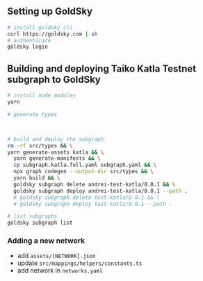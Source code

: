 ## Setting up GoldSky

```sh
# install goldsky cli
curl https://goldsky.com | sh
# authenticate
goldsky login
```

## Building and deploying Taiko Katla Testnet subgraph to GoldSky

```sh
# install node modules
yarn

# generate types



# build and deploy the subgraph
rm -rf src/types && \
yarn generate-assets katla && \
  yarn generate-manifests && \
  cp subgraph.katla.full.yaml subgraph.yaml && \
  npx graph codegen --output-dir src/types && \
  yarn build && \
  goldsky subgraph delete andrei-test-katla/0.0.1 && \
  goldsky subgraph deploy andrei-test-katla/0.0.1 --path .
  # goldsky subgraph delete test-katla/0.0.1 && \
  # goldsky subgraph deploy test-katla/0.0.1 --path .

# list subgraphs
goldsky subgraph list


```

### Adding a new network

- add `assets/[NETWORK].json`
- update `src/mappings/helpers/constants.ts`
- add network in `networks.yaml`
